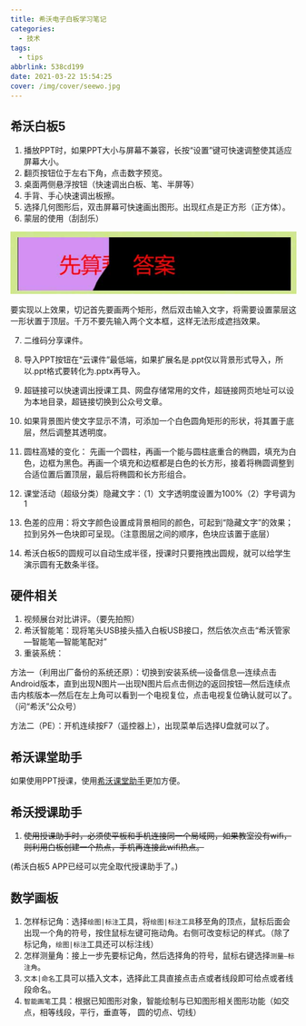 ```yaml
---
title: 希沃电子白板学习笔记
categories:
  - 技术
tags:
  - tips
abbrlink: 538cd199
date: 2021-03-22 15:54:25
cover: /img/cover/seewo.jpg
---
```


##  希沃白板5

1. 播放PPT时，如果PPT大小与屏幕不兼容，长按“设置”键可快速调整使其适应屏幕大小。
2. 翻页按钮位于左右下角，点击数字预览。
3. 桌面两侧悬浮按钮（快速调出白板、笔、半屏等）
4. 手背、手心快速调出板擦。
5. 选择几何图形后，双击屏幕可快速画出图形。出现红点是正方形（正方体）。
6. 蒙层的使用（刮刮乐）

![](../img/%E5%B8%8C%E6%B2%83%E7%94%B5%E5%AD%90%E7%99%BD%E6%9D%BF%E5%AD%A6%E4%B9%A0%E7%AC%94%E8%AE%B0/20210418203212.jpg)

要实现以上效果，切记首先要画两个矩形，然后双击输入文字，将需要设置蒙层这一形状置于顶层。千万不要先输入两个文本框，这样无法形成遮挡效果。

7. 二维码分享课件。

8. 导入PPT按钮在“云课件”最低端，如果扩展名是.ppt仅以背景形式导入，所以.ppt格式要转化为.pptx再导入。

9. 超链接可以快速调出授课工具、网盘存储常用的文件，超链接网页地址可以设为本地目录，超链接切换到公众号文章。

10. 如果背景图片使文字显示不清，可添加一个白色圆角矩形的形状，将其置于底层，然后调整其透明度。

11. 圆柱高矮的变化： 先画一个圆柱，再画一个能与圆柱底重合的椭圆，填充为白色，边框为黑色。再画一个填充和边框都是白色的长方形，接着将椭圆调整到合适位置后置顶层，最后将椭圆和长方形组合。

12. 课堂活动（超级分类）隐藏文字：（1）文字透明度设置为100%（2）字号调为1

13. 色差的应用：将文字颜色设置成背景相同的颜色，可起到“隐藏文字”的效果；拉到另外一色块即可呈现。（注意图层之间的顺序，色块应该置于底层）

14. 希沃白板5的圆规可以自动生成半径，授课时只要拖拽出圆规，就可以给学生演示圆有无数条半径。


## 硬件相关

1. 视频展台对比讲评。（要先拍照）
2. 希沃智能笔：现将笔头USB接头插入白板USB接口，然后依次点击“希沃管家—智能笔—智能笔配对”
3. 重装系统：

方法一（利用出厂备份的系统还原）：切换到安装系统—设备信息—连续点击Android版本，直到出现N图片—出现N图片后点击侧边的返回按钮—然后连续点击内核版本—然后在左上角可以看到一个电视复位，点击电视复位确认就可以了。（问“希沃”公众号）

方法二（PE）：开机连续按F7（遥控器上），出现菜单后选择U盘就可以了。

## 希沃课堂助手

如果使用PPT授课，使用[希沃课堂助手](https://www.seewo.com/index.php/Product/soft/cat_id/130/nid/408)更加方便。

## 希沃授课助手

1. ~~使用授课助手时，必须使平板和手机连接同一个局域网，如果教室没有wifi，则利用白板创建一个热点，手机再连接此wifi热点。~~

(希沃白板5 APP已经可以完全取代授课助手了。)

## 数学画板

1. 怎样标记角：选择`绘图|标注`工具，将`绘图|标注工具`移至角的顶点，鼠标后面会出现一个角的符号，按住鼠标左键可拖动角。右侧可改变标记的样式。（除了标记角，`绘图|标注`工具还可以标注线）
2. 怎样测量角：接上一步先要标记角，然后选择角的符号，鼠标右键选择`测量—标注角`。
3. `文本|命名`工具可以插入文本，选择此工具直接点击点或者线段即可给点或者线段命名。
4. `智能画笔`工具：根据已知图形对象，智能绘制与已知图形相关图形功能（如交点，相等线段，平行，垂直等， 圆的切点、切线）



